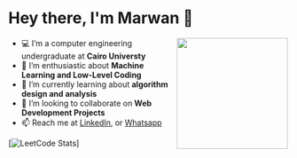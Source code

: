 # Hey there, I'm Marwan 👋

<a href="https://imgbb.com/"><img src="https://i.ibb.co/DYJVRfY/aaa.png" width=200vw heigth=200vw  align="right"/></a>


- 💻 I’m a computer engineering undergraduate at <b>Cairo Universty</b> 
- 🔭 I’m enthusiastic about <b>Machine Learning and Low-Level Coding</b> 
- 🌱 I’m currently learning about <b>algorithm design and analysis</b>
- 👯 I’m looking to collaborate on <b>Web Development Projects</b>
- 📫 Reach me at <a href =https://www.linkedin.com/in/marwan8/> LinkedIn</a>, or <a href="https://api.whatsapp.com/send/?phone=201272404140">Whatsapp</a> 

[![LeetCode Stats](https://leetcode.card.workers.dev/Marwan0?theme=nord&font=baloo&extension=null)]
